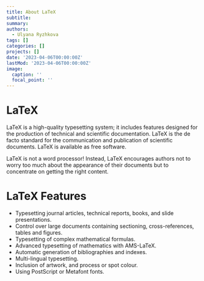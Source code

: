 ```yaml
---
title: About LaTeX
subtitle: 
summary: 
authors:
  - Ulyana Ryzhkova
tags: []
categories: []
projects: []
date: '2023-04-06T00:00:00Z'
lastMod: '2023-04-06T00:00:00Z'
image:
  caption: ''
  focal_point: ''
---
```


# LaTeX

LaTeX is a high-quality typesetting system; it includes features designed for the production of technical and scientific documentation. LaTeX is the de facto standard for the communication and publication of scientific documents. LaTeX is available as free software.

LaTeX is not a word processor! Instead, LaTeX encourages authors not to worry too much about the appearance of their documents but to concentrate on getting the right content.

# LaTeX Features
  * Typesetting journal articles, technical reports, books, and slide presentations.
  * Control over large documents containing sectioning, cross-references, tables and figures.
  * Typesetting of complex mathematical formulas.
  * Advanced typesetting of mathematics with AMS-LaTeX.
  * Automatic generation of bibliographies and indexes.
  * Multi-lingual typesetting.
  * Inclusion of artwork, and process or spot colour.
  * Using PostScript or Metafont fonts.
